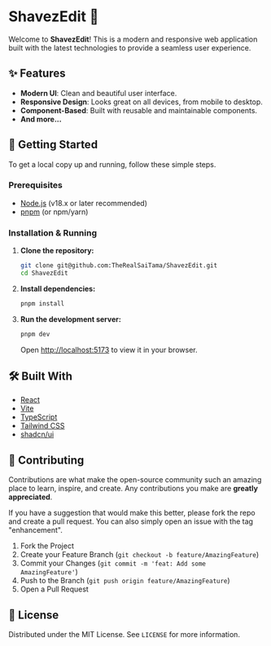 # ShavezEdit 🎨

Welcome to **ShavezEdit**! This is a modern and responsive web application built with the latest technologies to provide a seamless user experience.

## ✨ Features

- **Modern UI**: Clean and beautiful user interface.
- **Responsive Design**: Looks great on all devices, from mobile to desktop.
- **Component-Based**: Built with reusable and maintainable components.
- **And more...**

## 🚀 Getting Started

To get a local copy up and running, follow these simple steps.

### Prerequisites

- [Node.js](https://nodejs.org/) (v18.x or later recommended)
- [pnpm](https://pnpm.io/) (or npm/yarn)

### Installation & Running

1.  **Clone the repository:**
    ```bash
    git clone git@github.com:TheRealSaiTama/ShavezEdit.git
    cd ShavezEdit
    ```

2.  **Install dependencies:**
    ```bash
    pnpm install
    ```

3.  **Run the development server:**
    ```bash
    pnpm dev
    ```

    Open [http://localhost:5173](http://localhost:5173) to view it in your browser.

## 🛠️ Built With

- [React](https://reactjs.org/)
- [Vite](https://vitejs.dev/)
- [TypeScript](https://www.typescriptlang.org/)
- [Tailwind CSS](https://tailwindcss.com/)
- [shadcn/ui](https://ui.shadcn.com/)

## 🤝 Contributing

Contributions are what make the open-source community such an amazing place to learn, inspire, and create. Any contributions you make are **greatly appreciated**.

If you have a suggestion that would make this better, please fork the repo and create a pull request. You can also simply open an issue with the tag "enhancement".

1.  Fork the Project
2.  Create your Feature Branch (`git checkout -b feature/AmazingFeature`)
3.  Commit your Changes (`git commit -m 'feat: Add some AmazingFeature'`)
4.  Push to the Branch (`git push origin feature/AmazingFeature`)
5.  Open a Pull Request

## 📄 License

Distributed under the MIT License. See `LICENSE` for more information. 